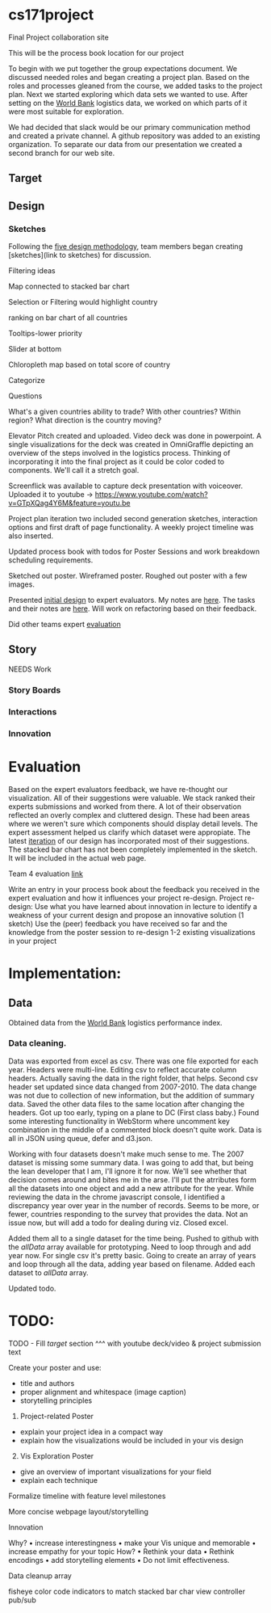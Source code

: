 # cs171project


Final Project collaboration site

This will be the process book location for our project

To begin with we put together the group expectations document.  We discussed needed roles and began creating a project plan.  Based on the roles and processes gleaned from the course, we added tasks to the project plan.  Next we started exploring which data sets we wanted to use.  After setting on the [World Bank](http://lpi.worldbank.org/) logistics data, we worked on which parts of it were most suitable for exploration.

We had decided that slack would be our primary communication method and created a private channel.  A github repository was added to an existing organization.  To separate our data from our presentation we created a second branch for our web site.

## Target

## Design

### Sketches

Following the [five design methodology](fds.design), team members began creating [sketches](link to sketches) for discussion.

Filtering ideas

Map connected to stacked bar chart

Selection or Filtering would highlight country

ranking on bar chart of all countries

Tooltips-lower priority

Slider at bottom

Chloropleth map based on total score of country

Categorize

Questions

What's a given countries ability to trade?  With other countries?  Within region?  What direction is the country moving?

Elevator Pitch created and uploaded.  Video deck was done in powerpoint.  A single visualizations for the deck was created in OmniGraffle
depicting an overview of the steps involved in the logistics process.  Thinking of incorporating it into the final project as it could be
color coded to components.  We'll call it a stretch goal.


Screenflick was available to capture deck presentation with voiceover.  Uploaded it to youtube ->
https://www.youtube.com/watch?v=GTpXQag4Y6M&feature=youtu.be


Project plan iteration two included second generation sketches, interaction options and first draft of page functionality.
A weekly project timeline was also inserted.

Updated process book with todos for Poster Sessions and work breakdown scheduling requirements.

Sketched out poster.  Wireframed poster.  Roughed out poster with a few images.

Presented [initial design](https://github.com/harvard-team-pivot/cs171project/blob/master/layout5thdraft.png) to expert evaluators.  My notes are [here](https://github.com/harvard-team-pivot/cs171project/blob/master/usability%20notes%205th%20draft.rtf).  The tasks and their notes are [here](https://docs.google.com/document/d/1V30sgNuz1gvNCDq5v9yZhS4HqxqGNCIg6ohysef5Xcc/edit).  Will work on refactoring based on their feedback.

Did other teams expert [evaluation](https://docs.google.com/document/d/15eI7KlfR9ygWP7djfWg1bzdEcvD6AFQspwPc3gqs8fw/edit)

## Story

NEEDS Work

### Story Boards

### Interactions

### Innovation

# Evaluation

Based on the expert evaluators feedback, we have re-thought our visualization.  All of their suggestions were valuable.  We stack ranked their experts submissions and worked from there.  A lot of their observation reflected an overly complex and cluttered design.  These had been areas where we weren't sure which components should display detail levels.  The expert assessment helped us clarify which dataset were appropiate.  The latest [iteration](https://github.com/harvard-team-pivot/cs171project/blob/master/drafts/layout12thdraft.png) of our design has incorporated most of their suggestions.  The stacked bar chart has not been completely implemented in the sketch.  It will be included in the actual web page.

Team 4 evaluation [link](https://docs.google.com/document/d/1V30sgNuz1gvNCDq5v9yZhS4HqxqGNCIg6ohysef5Xcc/edit)

Write an entry in your process book about the feedback you received in the expert evaluation and how it influences your project re-design.
Project re-design:
Use what you have learned about innovation in lecture to identify a weakness of your current design and propose an innovative solution (1 sketch)
Use the (peer) feedback you have received so far and the knowledge from the poster session to re-design 1-2 existing visualizations in your project


# Implementation:


## Data

Obtained data from the [World Bank](http://lpi.worldbank.org/) logistics performance index.

### Data cleaning.

Data was exported from excel as csv.  There was one file exported for each year.  Headers were multi-line.  Editing csv to reflect accurate column headers.  Actually saving the data in the right folder, that helps.  Second csv header set updated since data changed from 2007-2010.  The data change was not due to collection of new information, but the addition of summary data.  Saved the other data files to the same location after changing the headers.  Got up too early, typing on a plane to DC (First class baby.)  Found some interesting functionality in WebStorm where uncomment key combination in the middle of a commented block doesn't quite work.  Data is all in JSON using queue, defer and d3.json.

Working with four datasets doesn't make much sense to me.  The 2007 dataset is missing some summary data. I was going to add that, but being the lean developer that I am, I'll ignore it for now.  We'll see whether that decision comes around and bites me in the arse. I'll put the atrributes form all the datasets into one object and add a new attribute for the year.  While reviewing the data in the chrome javascript console, I identified a discrepancy year over year in the number of records.  Seems to be more, or fewer, countries responding to the survey that provides the data.  Not an issue now, but will add a todo for dealing during viz.  Closed excel.

Added them all to a single dataset for the time being.  Pushed to github with the *allData* array available for prototyping.  Need to loop through and add year now.  For single csv it's pretty basic.  Going to create an array of years and loop through all the data, adding year based on filename. Added each dataset to *allData* array.

Updated todo.

# TODO:

TODO - Fill _target_ section ^^^ with youtube deck/video & project submission text

Create your poster and use:
- title and authors
- proper alignment and whitespace (image caption)
- storytelling principles

1) Project-related Poster
- explain your project idea in a
compact way
- explain how the visualizations
would be included in your
vis design
2) Vis Exploration Poster
- give an overview of important
visualizations for your field
- explain each technique

Formalize timeline with feature level milestones

More concise webpage layout/storytelling

Innovation

  Why?
  • increase interestingness
  • make your Vis unique and memorable
  • increase empathy for your topic
  How?
  • Rethink your data
  • Rethink encodings
  • add storytelling elements
  • Do not limit effectiveness.

Data cleanup array

fisheye
color code indicators to match stacked bar char
view controller pub/sub
